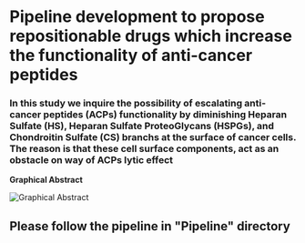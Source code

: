 # Pipeline development to propose repositionable drugs which increase the functionality of anti-cancer peptides ##

### In this study we inquire the possibility of escalating anti-cancer peptides (ACPs) functionality by diminishing Heparan Sulfate (HS), Heparan Sulfate ProteoGlycans (HSPGs), and Chondroitin Sulfate (CS) branchs at the surface of cancer cells. The reason is that these cell surface components, act as an obstacle on way of ACPs lytic effect #



**Graphical Abstract**


![Graphical Abstract](https://github.com/ElyasMo/ACPs_HS_HSPGs_CS/blob/main/abstract.jpg)

## Please follow the pipeline in "Pipeline" directory ## 
